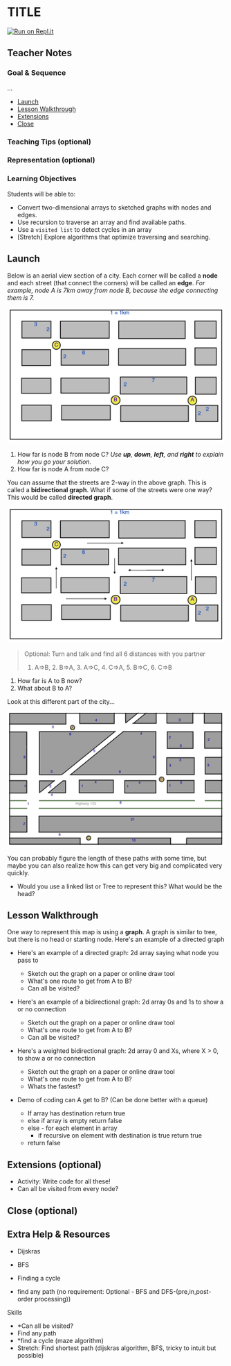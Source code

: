 # TITLE

[![Run on Repl.it](https://repl.it/badge/github/upperlinecode/<INSERT_GITHUB_EXTENSION>)](https://repl.it/github/upperlinecode/<INSERT_GITHUB_EXTENSION>)

## Teacher Notes

### Goal & Sequence

...

- [Launch](#launch)
- [Lesson Walkthrough](#lesson-walkthrough)
- [Extensions](#extensions)
- [Close](#close)

### Teaching Tips (optional)

### Representation (optional)

### Learning Objectives

Students will be able to:

- Convert two-dimensional arrays to sketched graphs with nodes and edges.
- Use recursion to traverse an array and find available paths.
- Use a `visited list` to detect cycles in an array
- [Stretch] Explore algorithms that optimize traversing and searching.

## Launch

Below is an aerial view section of a city. Each corner will be called a **node** and each street (that connect the corners) will be called an **edge**. _For example, node A is 7km away from node B, because the edge connecting them is 7._

![Image of a 2-way street](./assets/simple_street.png)

1. How far is node B from node C? _Use **up**, **down**, **left**, and **right** to explain how you go your solution._
2. How far is node A from node C?

You can assume that the streets are 2-way in the above graph. This is called a **bidirectional graph**. What if some of the streets were one way? This would be called **directed graph**.

![Directional image of street](./assets/directional_street.png)

> Optional: Turn and talk and find all 6 distances with you partner
> 1. A=>B, 2. B=>A, 3. A=>C, 4. C=>A, 5. B=>C, 6. C=>B

1. How far is A to B now?
2. What about B to A?

Look at this different part of the city...

![](./assets/crazy_street.png)

You can probably figure the length of these paths with some time, but maybe you can also realize how this can get very big and complicated very quickly.

- Would you use a linked list or Tree to represent this? What would be the head?

## Lesson Walkthrough

One way to represent this map is using a **graph**. A graph is similar to tree, but there is no head or starting node. Here's an example of a directed graph

- Here's an example of a directed graph: 2d array saying what node you pass to
    - Sketch out the graph on a paper or online draw tool
    - What's one route to get from A to B?
    - Can all be visited?

- Here's an example of a bidirectional graph: 2d array 0s and 1s to show a or no connection
    - Sketch out the graph on a paper or online draw tool
    - What's one route to get from A to B?
    - Can all be visited?

- Here's a weighted bidirectional graph: 2d array 0 and Xs, where X > 0, to show a or no connection
    - Sketch out the graph on a paper or online draw tool
    - What's one route to get from A to B?
    - Whats the fastest?


- Demo of coding can A get to B? (Can be done better with a queue)
    - If array has destination return true
    - else if array is empty return false
    - else - for each element in array
        - if recursive on element with destination is true return true
    - return false

## Extensions (optional)

- Activity: Write code for all these!
- Can all be visited from every node?

## Close (optional)

## Extra Help & Resources

- Dijskras
- BFS
- Finding a cycle

- find any path (no requirement: Optional - BFS and DFS-(pre,in,post-order processing))

Skills
- *Can all be visited?
- Find any path
- *find a cycle (maze algorithm)
- Stretch: Find shortest path (dijskras algorithm, BFS, tricky to intuit but possible)